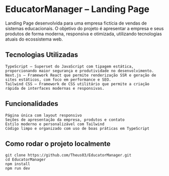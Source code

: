 # EducatorManager – Landing Page

Landing Page desenvolvida para uma empresa fictícia de vendas de sistemas educacionais. O objetivo do projeto é apresentar a empresa e seus produtos de forma moderna, responsiva e otimizada, utilizando tecnologias atuais do ecossistema web.

## Tecnologias Utilizadas
	TypeScript – Superset do JavaScript com tipagem estática, proporcionando maior segurança e produtividade no desenvolvimento.
	Next.js – Framework React que permite renderização SSR e geração de sites estáticos, com foco em performance e SEO.
	Tailwind CSS – Framework de CSS utilitário que permite a criação rápida de interfaces modernas e responsivas.

## Funcionalidades
	Página única com layout responsivo
	Seções de apresentação da empresa, produtos e contato
	Estilo moderno e personalizável com Tailwind
	Código limpo e organizado com uso de boas práticas em TypeScript

## Como rodar o projeto localmente

	git clone https://github.com/Theus03/EducatorManager.git
	cd EducatorManager
	npm install
	npm run dev
